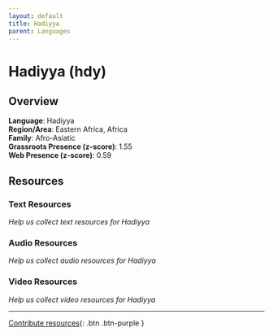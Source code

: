 ```yaml
---
layout: default
title: Hadiyya
parent: Languages
---
```


# Hadiyya (hdy)

## Overview

**Language**: Hadiyya  
**Region/Area**: Eastern Africa, Africa  
**Family**: Afro-Asiatic  
**Grassroots Presence (z-score)**: 1.55  
**Web Presence (z-score)**: 0.59  

## Resources

### Text Resources
*Help us collect text resources for Hadiyya*

### Audio Resources
*Help us collect audio resources for Hadiyya*

### Video Resources
*Help us collect video resources for Hadiyya*

---

[Contribute resources](https://forms.office.com/e/1SfLJx3u1r){: .btn .btn-purple }

